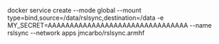 docker service create --mode global --mount type=bind,source=/data/rslsync,destination=/data -e MY_SECRET=AAAAAAAAAAAAAAAAAAAAAAAAAAAAAAAA --name rslsync --network apps jmcarbo/rslsync.armhf
